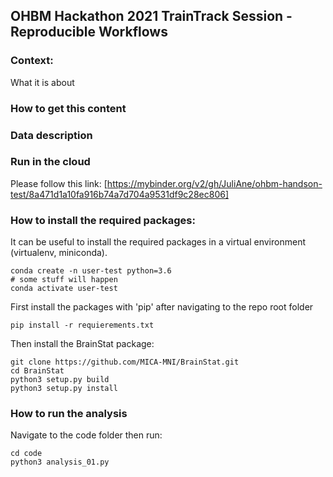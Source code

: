## OHBM Hackathon 2021 TrainTrack Session - Reproducible Workflows

### Context:
What it is about

### How to get this content

### Data description

### Run in the cloud
Please follow this link: [https://mybinder.org/v2/gh/JuliAne/ohbm-handson-test/8a471d1a10fa916b74a7d704a9531df9c28ec806]

### How to install the required packages:

It can be useful to install the required packages in a virtual environment (virtualenv, miniconda).

```
conda create -n user-test python=3.6
# some stuff will happen
conda activate user-test
```

First install the packages with 'pip' after navigating to the repo root folder

```
pip install -r requierements.txt
```

Then install the BrainStat package:

```
git clone https://github.com/MICA-MNI/BrainStat.git
cd BrainStat
python3 setup.py build
python3 setup.py install
```

### How to run the analysis

Navigate to the code folder then run:

```
cd code
python3 analysis_01.py
```
